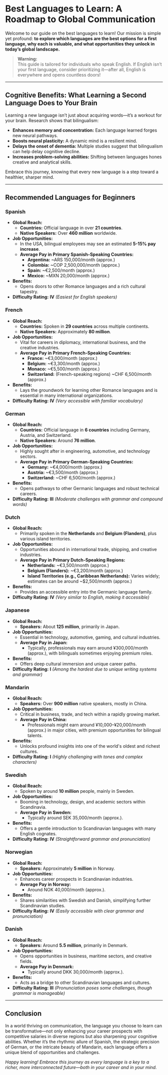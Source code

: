 # Best Languages to Learn: A Roadmap to Global Communication

Welcome to our guide on the best languages to learn! Our mission is simple yet profound: **to explore which languages are the best options for a first language, why each is valuable, and what opportunities they unlock in today’s global landscape.**

> **Warning:**  
> This guide is tailored for individuals who speak English. If English isn’t your first language, consider prioritizing it—after all, English is everywhere and opens countless doors!

---

## Cognitive Benefits: What Learning a Second Language Does to Your Brain

Learning a new language isn’t just about acquiring words—it’s a workout for your brain. Research shows that bilingualism:
- **Enhances memory and concentration:** Each language learned forges new neural pathways.
- **Boosts neural plasticity:** A dynamic mind is a resilient mind.
- **Delays the onset of dementia:** Multiple studies suggest that bilingualism can help delay cognitive decline.
- **Increases problem-solving abilities:** Shifting between languages hones creative and analytical skills.

Embrace this journey, knowing that every new language is a step toward a healthier, sharper mind.

---

## Recommended Languages for Beginners

### Spanish
- **Global Reach:**  
  - **Countries:** Official language in over **21 countries**.
  - **Native Speakers:** Over **460 million** worldwide.
- **Job Opportunities:**  
  - In the USA, bilingual employees may see an estimated **5-15% pay increase**.
  - **Average Pay in Primary Spanish-Speaking Countries:**  
    - **Argentina:** ~ARS 150,000/month (approx.)  
    - **Colombia:** ~COP 2,500,000/month (approx.)  
    - **Spain:** ~€2,500/month (approx.)  
    - **Mexico:** ~MXN 20,000/month (approx.)
- **Benefits:**  
  - Opens doors to other Romance languages and a rich cultural tapestry.
- **Difficulty Rating:** **IV** *(Easiest for English speakers)*

### French
- **Global Reach:**  
  - **Countries:** Spoken in **29 countries** across multiple continents.
  - **Native Speakers:** Approximately **80 million**.
- **Job Opportunities:**  
  - Vital for careers in diplomacy, international business, and the creative industries.
  - **Average Pay in Primary French-Speaking Countries:**  
    - **France:** ~€3,000/month (approx.)  
    - **Belgium:** ~€3,300/month (approx.)  
    - **Monaco:** ~€5,500/month (approx.)  
    - **Switzerland:** (French-speaking regions) ~CHF 6,500/month (approx.)
- **Benefits:**  
  - Lays the groundwork for learning other Romance languages and is essential in many international organizations.
- **Difficulty Rating:** **IV** *(Very accessible with familiar vocabulary)*

### German
- **Global Reach:**  
  - **Countries:** Official language in **6 countries** including Germany, Austria, and Switzerland.
  - **Native Speakers:** Around **76 million**.
- **Job Opportunities:**  
  - Highly sought after in engineering, automotive, and technology sectors.
  - **Average Pay in Primary German-Speaking Countries:**  
    - **Germany:** ~€4,000/month (approx.)  
    - **Austria:** ~€3,500/month (approx.)  
    - **Switzerland:** ~CHF 6,500/month (approx.)
- **Benefits:**  
  - Opens pathways to other Germanic languages and robust technical careers.
- **Difficulty Rating:** **III** *(Moderate challenges with grammar and compound words)*

### Dutch
- **Global Reach:**  
  - Primarily spoken in the **Netherlands** and **Belgium (Flanders)**, plus various island territories.
- **Job Opportunities:**  
  - Opportunities abound in international trade, shipping, and creative industries.
  - **Average Pay in Primary Dutch-Speaking Regions:**  
    - **Netherlands:** ~€3,500/month (approx.)  
    - **Belgium (Flanders):** ~€3,200/month (approx.)  
    - **Island Territories (e.g., Caribbean Netherlands):** Varies widely; estimates can be around ~$2,500/month (approx.)
- **Benefits:**  
  - Provides an accessible entry into the Germanic language family.
- **Difficulty Rating:** **IV** *(Very similar to English, making it accessible)*

### Japanese
- **Global Reach:**  
  - **Speakers:** About **125 million**, primarily in Japan.
- **Job Opportunities:**  
  - Essential in technology, automotive, gaming, and cultural industries.
  - **Average Pay in Japan:**  
    - Typically, professionals may earn around ¥300,000/month (approx.), with bilinguals sometimes enjoying premium roles.
- **Benefits:**  
  - Offers deep cultural immersion and unique career paths.
- **Difficulty Rating:** **I** *(Among the hardest due to unique writing systems and grammar)*

### Mandarin
- **Global Reach:**  
  - **Speakers:** Over **900 million** native speakers, mostly in China.
- **Job Opportunities:**  
  - Critical in business, trade, and tech within a rapidly growing market.
  - **Average Pay in China:**  
    - Professionals might earn around ¥10,000–¥20,000/month (approx.) in major cities, with premium opportunities for bilingual talents.
- **Benefits:**  
  - Unlocks profound insights into one of the world's oldest and richest cultures.
- **Difficulty Rating:** **I** *(Highly challenging with tones and complex characters)*

### Swedish
- **Global Reach:**  
  - Spoken by around **10 million** people, mainly in Sweden.
- **Job Opportunities:**  
  - Booming in technology, design, and academic sectors within Scandinavia.
  - **Average Pay in Sweden:**  
    - Typically around SEK 35,000/month (approx.).
- **Benefits:**  
  - Offers a gentle introduction to Scandinavian languages with many English cognates.
- **Difficulty Rating:** **IV** *(Straightforward grammar and pronunciation)*

### Norwegian
- **Global Reach:**  
  - **Speakers:** Approximately **5 million** in Norway.
- **Job Opportunities:**  
  - Enhances career prospects in Scandinavian industries.
  - **Average Pay in Norway:**  
    - Around NOK 40,000/month (approx.).
- **Benefits:**  
  - Shares similarities with Swedish and Danish, simplifying further Scandinavian studies.
- **Difficulty Rating:** **IV** *(Easily accessible with clear grammar and pronunciation)*

### Danish
- **Global Reach:**  
  - **Speakers:** Around **5.5 million**, primarily in Denmark.
- **Job Opportunities:**  
  - Opens opportunities in business, maritime sectors, and creative fields.
  - **Average Pay in Denmark:**  
    - Typically around DKK 30,000/month (approx.).
- **Benefits:**  
  - Acts as a bridge to other Scandinavian languages and cultures.
- **Difficulty Rating:** **III** *(Pronunciation poses some challenges, though grammar is manageable)*

---

## Conclusion

In a world thriving on communication, the language you choose to learn can be transformative—not only enhancing your career prospects with competitive salaries in diverse regions but also sharpening your cognitive abilities. Whether it’s the rhythmic allure of Spanish, the strategic precision of German, or the intricate beauty of Mandarin, each language offers a unique blend of opportunities and challenges.

*Happy learning! Embrace this journey as every language is a key to a richer, more interconnected future—both in your career and in your mind.*  
